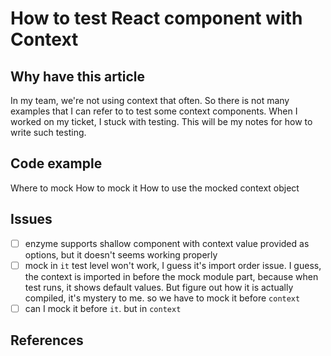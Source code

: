 # How to test React component with Context

## Why have this article

In my team, we're not using context that often. So there is not many examples that I can refer to to test some context components. When I worked on my ticket, I stuck with testing. This will be my notes for how to write such testing.

## Code example

Where to mock
How to mock it
How to use the mocked context object

## Issues

- [ ] enzyme supports shallow component with context value provided as options, but it doesn't seems working properly
- [ ] mock in `it` test level won't work, I guess it's import order issue. I guess, the context is imported in before the mock module part, because when test runs, it shows default values. But figure out how it is actually compiled, it's mystery to me.
      so we have to mock it before `context`
- [ ] can I mock it before `it`. but in `context`

## References
